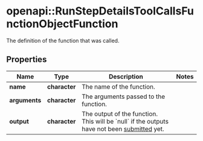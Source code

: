 # openapi::RunStepDetailsToolCallsFunctionObjectFunction

The definition of the function that was called.

## Properties
Name | Type | Description | Notes
------------ | ------------- | ------------- | -------------
**name** | **character** | The name of the function. | 
**arguments** | **character** | The arguments passed to the function. | 
**output** | **character** | The output of the function. This will be &#x60;null&#x60; if the outputs have not been [submitted](/docs/api-reference/runs/submitToolOutputs) yet. | 


